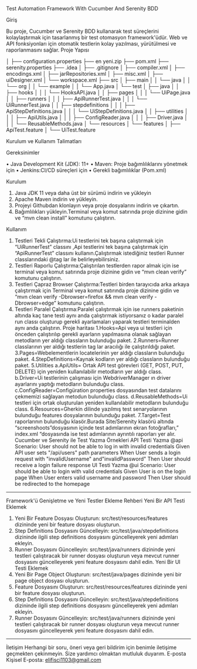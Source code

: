 Test Automation Framework With Cucumber And Serenity BDD 


Giriş


Bu proje, Cucumber ve Serenity BDD kullanarak test süreçlerini kolaylaştırmak için tasarlanmış bir test otomasyon framework'üdür. Web ve API fonksiyonları için otomatik testlerin kolay yazılması, yürütülmesi ve raporlanmasını sağlar.
Proje Yapısı



│
├── configuration.properties
├── en yeni.zip
├── pom.xml
├── serenity.properties
├── .idea
│   ├── .gitignore
│   ├── compiler.xml
│   ├── encodings.xml
│   ├── jarRepositories.xml
│   ├── misc.xml
│   ├── uiDesigner.xml
│   └── workspace.xml
├── src
│   ├── main
│   │   └── java
│   │       └── org
│   │           └── example
│   │               └── App.java
│   └── test
│       ├── java
│       │   ├── hooks
│       │   │   └── HooksAPI.java
│       │   ├── pages
│       │   │   └── UiPage.java
│       │   ├── runners
│       │   │   ├── ApiRunnerTest.java
│       │   │   └── UiRunnerTest.java
│       │   ├── stepdefinitions
│       │   │   ├── ApiStepDefinitions.java
│       │   │   └── UiStepDefinitions.java
│       │   ├── utilities
│       │   │   ├── ApiUtils.java
│       │   │   ├── ConfigReader.java
│       │   │   ├── Driver.java
│       │   │   └── ReusableMethods.java
│       └── resources
│           └── features
│               ├── ApiTest.feature
│               └── UiTest.feature


Kurulum ve Kullanım Talimatları


Gereksinimler


•	Java Development Kit (JDK): 11+
•	Maven: Proje bağımlılıklarını yönetmek için
•	Jenkins:CI/CD süreçleri için
•	Gerekli bağımlılıklar (Pom.xml)


Kurulum


1.	Java JDK 11 veya daha üst bir sürümü indirin ve yükleyin
2.	Apache Maven indirin ve yükleyin.
3.	Projeyi Githubdan klonlayın veya proje dosyalarını indirin ve çıkartın.
4.	Bağımlılıkları yükleyin.Terminal veya komut satırında proje dizinine gidin ve “mvn clean install” komutunu çalıştırın.

	
 Kullanım

1.	Testleri Tekli Çalıştırma:Ui testlerini tek başına çalıştırmak için “UiRunnerTest” classını ,Api testlerini tek başına çalıştırmak için  “ApiRunnerTest” classını kullanın.Çalıştırmak istediğiniz testleri Runner classlarındaki @tag lar ile belirleyebilirsiniz.
2.	Testleri Raporlu Çalıştırma:Çalıştırılan testlerden rapor almak için ise terminal veya komut satırında proje dizinine gidin ve “mvn clean verify” komutunu çalıştırın.
3.	Testleri Çapraz Browser Çalıştırma:Testleri birden tarayıcıda arka arkaya çalıştırmak için Terminal veya komut satırında proje dizinine gidin ve “mvn clean verify -Dbrowser=firefox && mvn clean verify -Dbrowser=edge” komutunu çalıştırın.
4.	Testleri Paralel Çalıştırma:Paralel çalıştırmak için ise runners paketinin altında kaç tane testi aynı anda çalıştırmak istiyorsanız o kadar paralel run classı oluşturup gerekli ayarlamaları yaparak testleri terminalden aynı anda çalıştırın.
  Proje haritası
 1.Hooks=Api veya ui testleri için önceden çalıştırılıp gerekli ayarların yapılmasına olanak sağlayan metodların yer aldığı classların bulunduğu paket.
 2.Runners=Runner classlarının yer aldığı testlerin tag lar aracılığı ile çalıştırıldığı paket.
 3.Pages=Webelementlerin locatelerinin yer aldığı classların bulunduğu paket.
4.StepDefinitions=Kaynak kodların yer aldığı classların bulunduğu paket.
5.Utilities
a.ApiUtils= Ortak API test görevleri (GET, POST, PUT, DELETE) için yeniden kullanılabilir metodların yer aldığı class.
b.Driver=Ui testlerinin çalışması için WebdriverManager ın driver ayarlarını yaptığı metodların bulunduğu class.
c.ConfigReader=Configüration properties dosyasından test datalarını çekmemizi sağlayan metodun bulunduğu class.
d.ReusableMethods=Ui testleri için ortak oluşturulan yeniden kullanılabilir metodların bulunduğu class.
6.Resources=Gherkin dilinde yazılmış test senaryolarının bulunduğu features dosyalarının bulunduğu paket.
7.Target=Test raporlarının bulunduğu klasör.Burada Site/Serenity klasörü altında “screenshoots”dosyasının içinde test adımlarının ekran fotoğrafları,” index.xml “dosyasında ise test adımlarının ayrıntılı raporları yer alır.
   Cucumber ve Serenity ile Test Yazma Örnekleri
   API Testi Yazma
  @api
  Scenario: User should not be able to log in with invalid credentials
  Given API user sets "/api/users" path parameters
  When User sends a login request with "invalidUsername" and"invalidPassword"
  Then User should receive a login failure response
UI Testi Yazma
@ui
 Scenario: User should be able to login with valid credentials
  Given User is on the login page
  When User enters valid username and password
  Then User should be redirected to the homepage
________________________________________
Framework'ü Genişletme ve Yeni Testler Ekleme Rehberi
Yeni Bir API Testi Eklemek
1.	Yeni Bir Feature Dosyası Oluşturun: src/test/resources/features dizininde yeni bir feature dosyası oluşturun.
2.	Step Definitions Dosyasını Güncelleyin: src/test/java/stepdefinitions dizininde ilgili step definitions dosyasını güncelleyerek yeni adımları ekleyin.
3.	Runner Dosyasını Güncelleyin: src/test/java/runners dizininde yeni testleri çalıştıracak bir runner dosyası oluşturun veya mevcut runner dosyasını güncelleyerek yeni feature dosyasını dahil edin.
Yeni Bir UI Testi Eklemek
1.	Yeni Bir Page Object Oluşturun: src/test/java/pages dizininde yeni bir page object dosyası oluşturun.
2.	Feature Dosyasını Oluşturun: src/test/resources/features dizininde yeni bir feature dosyası oluşturun.
3.	Step Definitions Dosyasını Güncelleyin: src/test/java/stepdefinitions dizininde ilgili step definitions dosyasını güncelleyerek yeni adımları ekleyin.
4.	Runner Dosyasını Güncelleyin: src/test/java/runners dizininde yeni testleri çalıştıracak bir runner dosyası oluşturun veya mevcut runner dosyasını güncelleyerek yeni feature dosyasını dahil edin.
________________________________________
İletişim
Herhangi bir soru, öneri veya geri bildirim için benimle iletişime geçmekten çekinmeyin. Size yardımcı olmaktan mutluluk duyarım.
E-posta
Kişisel E-posta: elifisci1103@gmail.com

